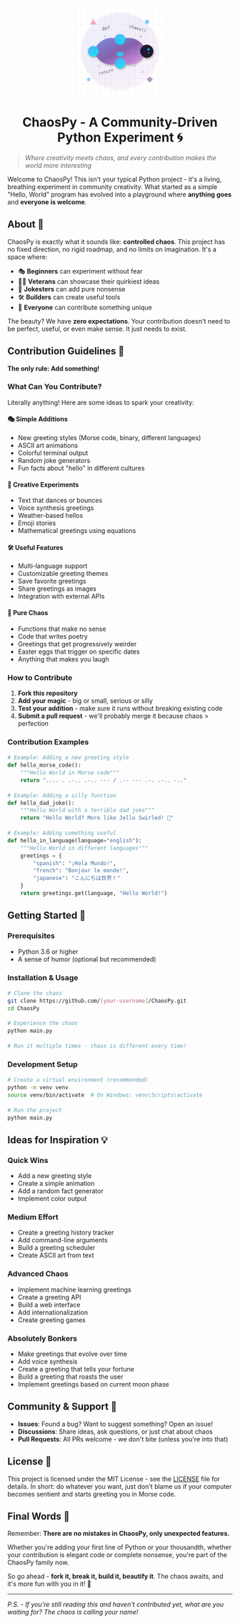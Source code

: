 <div align="center">
  <img src="logo.svg" alt="ChaosPy Logo" width="200" height="200"/>
  
  # ChaosPy - A Community-Driven Python Experiment 🌀
</div>

> *Where creativity meets chaos, and every contribution makes the world more interesting*

Welcome to ChaosPy! This isn't your typical Python project - it's a living, breathing experiment in community creativity. What started as a simple "Hello, World" program has evolved into a playground where **anything goes** and **everyone is welcome**.

## About 🎨

ChaosPy is exactly what it sounds like: **controlled chaos**. This project has no fixed direction, no rigid roadmap, and no limits on imagination. It's a space where:

- 🎭 **Beginners** can experiment without fear
- 🧙‍♂️ **Veterans** can showcase their quirkiest ideas  
- 🤡 **Jokesters** can add pure nonsense
- 🛠️ **Builders** can create useful tools
- 🎪 **Everyone** can contribute something unique

The beauty? We have **zero expectations**. Your contribution doesn't need to be perfect, useful, or even make sense. It just needs to exist.

## Contribution Guidelines 🚀

**The only rule: Add something!** 

### What Can You Contribute?
Literally anything! Here are some ideas to spark your creativity:

#### 🎭 Simple Additions
- New greeting styles (Morse code, binary, different languages)
- ASCII art animations
- Colorful terminal output
- Random joke generators
- Fun facts about "hello" in different cultures

#### 🧪 Creative Experiments
- Text that dances or bounces
- Voice synthesis greetings
- Weather-based hellos
- Emoji stories
- Mathematical greetings using equations

#### 🛠️ Useful Features
- Multi-language support
- Customizable greeting themes
- Save favorite greetings
- Share greetings as images
- Integration with external APIs

#### 🤪 Pure Chaos
- Functions that make no sense
- Code that writes poetry
- Greetings that get progressively weirder
- Easter eggs that trigger on specific dates
- Anything that makes you laugh

### How to Contribute

1. **Fork this repository**
2. **Add your magic** - big or small, serious or silly
3. **Test your addition** - make sure it runs without breaking existing code
4. **Submit a pull request** - we'll probably merge it because chaos > perfection

### Contribution Examples

```python
# Example: Adding a new greeting style
def hello_morse_code():
    """Hello World in Morse code"""
    return ".... . .-.. .-.. --- / .-- --- .-. .-.. -.."

# Example: Adding a silly function
def hello_dad_joke():
    """Hello World with a terrible dad joke"""
    return "Hello World? More like Jello Swirled! 🍮"

# Example: Adding something useful
def hello_in_language(language="english"):
    """Hello World in different languages"""
    greetings = {
        "spanish": "¡Hola Mundo!",
        "french": "Bonjour le monde!",
        "japanese": "こんにちは世界！"
    }
    return greetings.get(language, "Hello World!")
```

## Getting Started 🏁

### Prerequisites
- Python 3.6 or higher
- A sense of humor (optional but recommended)

### Installation & Usage

```bash
# Clone the chaos
git clone https://github.com/[your-username]/ChaosPy.git
cd ChaosPy

# Experience the chaos
python main.py

# Run it multiple times - chaos is different every time!
```

### Development Setup
```bash
# Create a virtual environment (recommended)
python -m venv venv
source venv/bin/activate  # On Windows: venv\Scripts\activate

# Run the project
python main.py
```

## Ideas for Inspiration 💡

### Quick Wins
- Add a new greeting style
- Create a simple animation
- Add a random fact generator
- Implement color output

### Medium Effort
- Create a greeting history tracker
- Add command-line arguments
- Build a greeting scheduler
- Create ASCII art from text

### Advanced Chaos
- Implement machine learning greetings
- Create a greeting API
- Build a web interface
- Add internationalization
- Create greeting games

### Absolutely Bonkers
- Make greetings that evolve over time
- Add voice synthesis
- Create a greeting that tells your fortune
- Build a greeting that roasts the user
- Implement greetings based on current moon phase

## Community & Support 🤝

- **Issues**: Found a bug? Want to suggest something? Open an issue!
- **Discussions**: Share ideas, ask questions, or just chat about chaos
- **Pull Requests**: All PRs welcome - we don't bite (unless you're into that)

## License 📄

This project is licensed under the MIT License - see the [LICENSE](LICENSE) file for details. In short: do whatever you want, just don't blame us if your computer becomes sentient and starts greeting you in Morse code.

## Final Words 🎊

Remember: **There are no mistakes in ChaosPy, only unexpected features.**

Whether you're adding your first line of Python or your thousandth, whether your contribution is elegant code or complete nonsense, you're part of the ChaosPy family now.

So go ahead - **fork it, break it, build it, beautify it**. The chaos awaits, and it's more fun with you in it! 🌟

---

*P.S. - If you're still reading this and haven't contributed yet, what are you waiting for? The chaos is calling your name!*